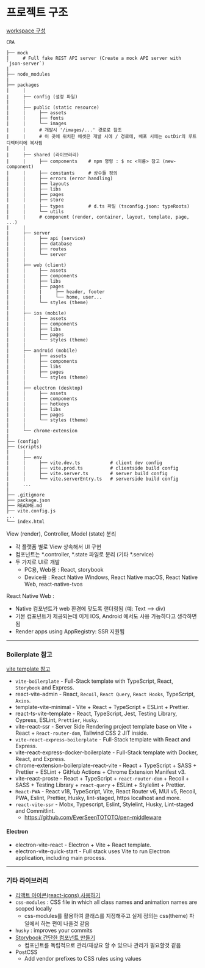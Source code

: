 # 프로젝트 구조

[workspace 구성](_임시/workspace.md)


```
CRA

├── mock
|     # Full fake REST API server (Create a mock API server with `json-server`)
|     
├── node_modules
|
├── packages
|     |     
|     ├── config (설정 파일)
|     |       
|     ├── public (static resource)
|     |     ├── assets  
|     |     ├── fonts  
|     |     └── images
|     |     # 개발시 '/images/...' 경로로 참조 
|     |     # 이 곳에 위치한 에셋은 개발 시에 / 경로에, 배포 시에는 outDir의 루트 디렉터리에 복사됨
|     |         
|     ├── shared (라이브러리)
|     |     ├── components    # npm 명령 : $ nc <이름> 참고 (new-component)
|     |     ├── constants     # 상수들 정의
|     |     ├── errors (error handling)
|     |     ├── layouts
|     |     ├── libs
|     |     ├── pages
|     |     ├── store
|     |     ├── types         # d.ts 파일 (tsconfig.json: typeRoots)
|     |     └── utils
|     |     # component (render, container, layout, template, page, ...)
|     |          
|     ├── server
|     |     ├── api (service)
|     |     ├── database
|     |     ├── routes
|     |     └── server
|     |     
|     ├── web (client)
|     |     ├── assets
|     |     ├── components
|     |     ├── libs
|     |     ├── pages
|     |     |     ├── header, footer 
|     |     |     └── home, user...
|     |     └── styles (theme)
|     |     
|     ├── ios (mobile)
|     |     ├── assets
|     |     ├── components
|     |     ├── libs
|     |     ├── pages
|     |     └── styles (theme)
|     |     
|     ├── android (mobile)
|     |     ├── assets
|     |     ├── components
|     |     ├── libs
|     |     ├── pages
|     |     └── styles (theme)
|     |     
|     ├── electron (desktop)
|     |     ├── assets
|     |     ├── components
|     |     ├── hotkeys
|     |     ├── libs
|     |     ├── pages
|     |     └── styles (theme)
|     |     
|     └── chrome-extension
|     
├── (config)  
├── (scripts)
|     |     
|     ├── env
|     |     ├── vite.dev.ts           # client dev config
|     |     ├── vite.prod.ts          # clientside build config
|     |     ├── vite.server.ts        # server build config
|     |     └── vite.serverEntry.ts   # serverside build config
|     ...
|     
├── .gitignore
├── package.json
├── README.md
├── vite.config.js
...
└── index.html

```

View (render), Controller, Model (state) 분리
* 각 플랫폼 별로 View 상속해서 UI 구현
* 컴포넌트는 *.controller, *.state 파일로 분리 (기타 *.service)
* 두 가지로 UI로 개발
  - PC용, Web용 : React, storybook
  - Device용 : React Native Windows, React Native macOS, React Native Web, react-native-tvos

React Native Web :
- Native 컴포넌트가 web 환경에 맞도록 랜더링됨 (예: Text --> div)
- 기본 컴포넌트가 제공되는데 이게 IOS, Android 에서도 사용 가능하다고 생각하면 됨
- Render apps using AppRegistry: SSR 지원됨

-----------------------------------

### Boilerplate 참고
[vite template 참고](https://github.com/vitejs/awesome-vite#templates)  

* `vite-boilerplate` - Full-Stack template with TypeScript, React, `Storybook` and Express.  
* react-vite-admin - React, `Recoil`, `React Query`, `React Hooks`, TypeScript, `Axios`.  
* template-vite-minimal - Vite + React + TypeScript + ESLint + Prettier.  
* react-ts-vite-template - React, TypeScript, Jest, Testing Library, Cypress, ESLint, `Prettier`, `Husky`.  
* vite-react-ssr - Server Side Rendering project template base on Vite + React + `React-router-dom`, Tailwind CSS 2 JIT inside.  
* `vite-react-express-boilerplate` - Full-Stack template with React and Express.  
* vite-react-express-docker-boilerplate - Full-Stack template with Docker, React, and Express.  
* chrome-extension-boilerplate-react-vite - React + TypeScript + SASS + Prettier + ESLint + GitHub Actions + Chrome Extension Manifest v3.  
* vite-react-proste - React + TypeScript + `react-router-dom` + Recoil + SASS + Testing Library + `react-query` + ESLint + Stylelint + Prettier.
* `React-PWA` - React v18, TypeScript, Vite, React Router v6, MUI v5, Recoil, PWA, Eslint, Prettier, Husky, lint-staged, https localhost and more.  
* `react-vite-ssr` - Mobx, Typescript, Eslint, Stylelint, Husky, Lint-staged and Commitlint.  
  - https://github.com/EverSeenTOTOTO/pen-middleware

#### Electron

* electron-vite-react - Electron + Vite + React template.  
* electron-vite-quick-start - Full stack uses Vite to run Electron application, including main process.  

-----------------------------------

### 기타 라이브러리

* [리액트 아이콘(react-icons) 사용하기](https://kimyang-sun.tistory.com/entry/React-%EB%A6%AC%EC%95%A1%ED%8A%B8-%EC%95%84%EC%9D%B4%EC%BD%98react-icons-%EC%82%AC%EC%9A%A9%ED%95%98%EA%B8%B0)
* `css-modules` : CSS file in which all class names and animation names are scoped locally
  - css-modules를 활용하여 클래스를 지정해주고 실제 정의는 css(theme) 파일에서 하는 편이 나을것 같음
* `husky` : improves your commits  
* [Storybook 간단한 컴포넌트 만들기](https://storybook.js.org/tutorials/intro-to-storybook/react/ko/get-started/)
  - 컴포넌트를 독립적으로 관리/재상요 할 수 있으나 관리가 필요할것 같음
* PostCSS
  - Add vendor prefixes to CSS rules using values



















